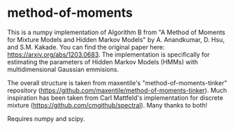 # method-of-moments

This is a numpy implementation of Algorithm B from "A Method of Moments for Mixture Models and Hidden Markov Models" by A. Anandkumar, D. Hsu, and S.M. Kakade. You can find the original paper here: https://arxiv.org/abs/1203.0683. The implementation is specifically for estimating the parameters of Hidden Markov Models (HMMs) with multidimensional Gaussian emmisions. 

The overall structure is taken from maxentile's "method-of-moments-tinker" repository (https://github.com/maxentile/method-of-moments-tinker). Much  inspiration has been taken from Carl Mattfeld's implementation for discrete mixture (https://github.com/cmgithub/spectral). Many thanks to both!

Requires numpy and scipy.
